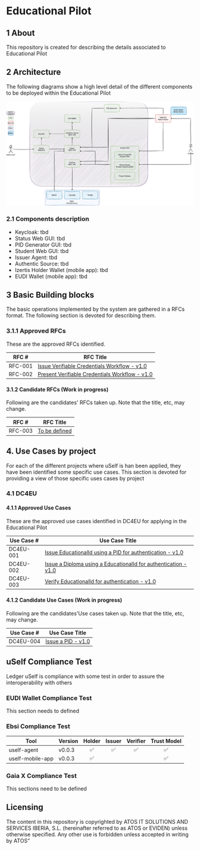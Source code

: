 # Educational Pilot

## 1 About

This repository is created for describing the details associated to Educational Pilot

## 2 Architecture

The following diagrams show a high level detail of the different components to be deployed within the Educational Pilot

![image](docs/images/Architecture.png)

### 2.1 Components description

- Keycloak: tbd
- Status Web GUI: tbd
- PID Generator GUI: tbd
- Student Web GUI: tbd
- Issuer Agent: tbd
- Authentic Source: tbd
- Izertis Holder Wallet (mobile app): tbd
- EUDI Wallet (mobile app): tbd

## 3 Basic Building blocks

The basic operations implemented by the system are gathered in a RFCs format. The following section is devoted for describing them.

### 3.1.1 Approved RFCs

These are the approved RFCs identified. 

| **RFC #** | **RFC Title**                                                                                                |
| --------- | ------------------------------------------------------------------------------------------------------------ |
| RFC-001   | [Issue Verifiable Credentials Workflow - v1.0](docs/rfc001-issue-verifiable-credential.md)                   |
| RFC-002   | [Present Verifiable Credentials Workflow - v1.0](docs/rfc002-present-verifiable-credential.md)               |

#### 3.1.2 Candidate RFCs (Work in progress)

Following are the candidates' RFCs taken up. Note that the title, etc, may change.

| **RFC #** | **RFC Title**                                                                               |
| --------- | ------------------------------------------------------------------------------------------- |
| RFC-003   | [To be defined](docs/rfc003-to-be-defined.md) |


## 4. Use Cases by project

For each of the different projects where uSelf is han been applied, they have been identified some specific use cases. This section is devoted for providing a view of those specific uses cases by project

### 4.1 DC4EU

#### 4.1.1 Approved Use Cases

These are the approved use cases identified in DC4EU for applying in the Educational Pilot

| **Use Case #** | **Use Case Title**                                                                                           |
| -------------- | ------------------------------------------------------------------------------------------------------------ |
| DC4EU-001      | [Issue EducationalId using a PID for authentication - v1.0](docs/dc4eu/dc4eu-001-issue-eudcationalId.md)     |
| DC4EU-002      | [Issue a Diploma using a EducationalId for authentication - v1.0](docs/dc4eu/dc4eu-002-issue-diploma.md)        |
| DC4EU-003      | [Verify EducationalId for authentication - v1.0](docs/dc4eu/dc4eu-003-verify-diploma.md)                  |

#### 4.1.2 Candidate Use Cases (Work in progress)

Following are the candidates'Use cases taken up. Note that the title, etc, may change.

| **Use Case #** | **Use Case Title**                                                                                           |
| -------------- | ------------------------------------------------------------------------------------------------------------ |
| DC4EU-004      | [Issue a PID - v1.0](docs/dc4eu/dc4eu-004-issue-pid.md)                                                      |





## uSelf Compliance Test

Ledger uSelf is compliance with some test in order to assure the interoperability with others
### EUDI Wallet Compliance Test
This section needs to defined
### Ebsi Compliance Test

| Tool |Version | Holder | Issuer | Verifier | Trust Model |
| --------------------- | -------------------------------------------------------------------------------------------------------------------------------------------------------                   | :----: | :----: | :------:|:------: |
| uself-agent            | v0.0.3 |   ✅   |   ✅    |  ✅     |  ✅     |
| uself-mobile-app       | v0.0.3 |   ✅   |         |         |  ✅     |

### Gaia X Compliance Test
This sections need to be defined

## Licensing

The content in this repository is copyrighted by ATOS IT SOLUTIONS AND SERVICES IBERIA, S.L. (hereinafter referred to as ATOS or EVIDEN) unless otherwise specified. Any other use is forbidden unless accepted in writing by ATOS”